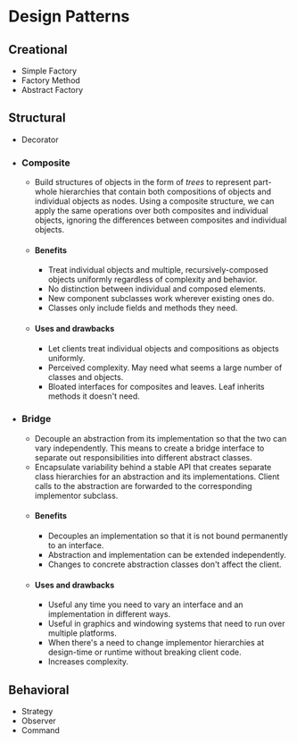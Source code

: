 # Design Patterns

## Creational
- Simple Factory
- Factory Method
- Abstract Factory

## Structural
- Decorator
- ### Composite
  - Build structures of objects in the form of *trees* to represent part-whole hierarchies that contain both compositions of objects and individual objects as nodes. Using a composite structure, we can apply the same operations over both composites and individual objects, ignoring the differences between composites and individual objects.
  - #### Benefits
    - Treat individual objects and multiple, recursively-composed objects uniformly regardless of complexity and behavior.
    - No distinction between individual and composed elements. 
    - New component subclasses work wherever existing ones do.
    - Classes only include fields and methods they need.
  - #### Uses and drawbacks 
    - Let clients treat individual objects and compositions as objects uniformly.
    - Perceived complexity. May need what seems a large number of classes and objects.
    - Bloated interfaces for composites and leaves. Leaf inherits methods it doesn't need.
- ### Bridge
  - Decouple an abstraction from its implementation so that the two can vary independently. This means to create a bridge interface to separate out responsibilities into different abstract classes.
  - Encapsulate variability behind a stable API that creates separate class hierarchies for an abstraction and its implementations. Client calls to the abstraction are forwarded to the corresponding implementor subclass.
  - #### Benefits
	- Decouples an implementation so that it is not bound permanently to an interface.
	- Abstraction and implementation can be extended independently.
	- Changes to concrete abstraction classes don't affect the client.
  - #### Uses and drawbacks 
	- Useful any time you need to vary an interface and an implementation in different ways.
	- Useful in graphics and windowing systems that need to run over multiple platforms.
	- When there's a need to change implementor hierarchies at design-time or runtime without breaking client code.
	- Increases complexity.
	
## Behavioral
- Strategy
- Observer
- Command
